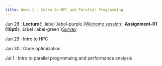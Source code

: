 ```yaml
---
title: Week 1 - Intro to HPC and Parallel Programming
---
```


Jun 28
: **Lecture**{: .label .label-purple }[Welcome session](../slides/week-01/HPC_Lec01_Welcome.pdf)
: **Assignment-01 (10pt)**{: .label .label-green }[Survey](#)

Jun 29
: Intro to HPC

Jun 30
: Code optimization

Jul 1
: Intro to parallel progrmmaing and performance analysis
